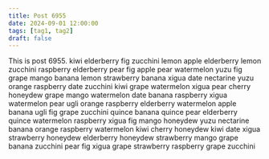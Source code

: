 ```yaml
---
title: Post 6955
date: 2024-09-01 12:00:00
tags: [tag1, tag2]
draft: false
---
```

This is post 6955.
kiwi
elderberry
fig
zucchini
lemon
apple
elderberry
lemon
zucchini
raspberry
elderberry
pear
fig
apple
pear
watermelon
yuzu
fig
grape
mango
banana
lemon
strawberry
banana
xigua
date
nectarine
yuzu
orange
raspberry
date
zucchini
kiwi
grape
watermelon
xigua
pear
cherry
honeydew
grape
mango
watermelon
date
banana
raspberry
xigua
watermelon
pear
ugli
orange
raspberry
elderberry
watermelon
apple
banana
ugli
fig
grape
zucchini
quince
banana
quince
pear
elderberry
quince
watermelon
raspberry
xigua
fig
mango
honeydew
yuzu
nectarine
banana
orange
raspberry
watermelon
kiwi
cherry
honeydew
kiwi
date
xigua
strawberry
honeydew
elderberry
honeydew
strawberry
mango
grape
banana
zucchini
pear
fig
xigua
grape
strawberry
raspberry
grape
zucchini
